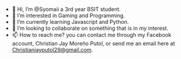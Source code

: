 - 👋 Hi, I’m @Syomaii a 3rd year BSIT student.
- 👀 I’m interested in Gaming and Programming.
- 🌱 I’m currently learning Javascript and Python.
- 💞️ I’m looking to collaborate on something that is in my interest.
- 📫 How to reach me? you can contact me through my Facebook account, Christian Jay Moreño Putol, or send me an email here at Christianjayputol29@gmail.com.

<!---
Syomaii/Syomaii is a ✨ special ✨ repository because its `README.md` (this file) appears on your GitHub profile.
You can click the Preview link to take a look at your changes.
--->
